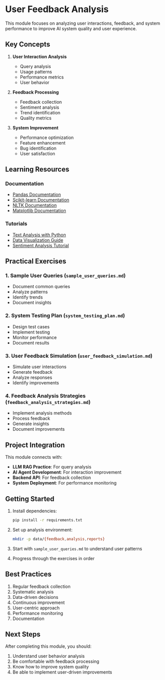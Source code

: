 # User Feedback Analysis

This module focuses on analyzing user interactions, feedback, and system performance to improve AI system quality and user experience.

## Key Concepts

1. **User Interaction Analysis**
   - Query analysis
   - Usage patterns
   - Performance metrics
   - User behavior

2. **Feedback Processing**
   - Feedback collection
   - Sentiment analysis
   - Trend identification
   - Quality metrics

3. **System Improvement**
   - Performance optimization
   - Feature enhancement
   - Bug identification
   - User satisfaction

## Learning Resources

### Documentation
- [Pandas Documentation](https://pandas.pydata.org/docs/)
- [Scikit-learn Documentation](https://scikit-learn.org/stable/)
- [NLTK Documentation](https://www.nltk.org/)
- [Matplotlib Documentation](https://matplotlib.org/)

### Tutorials
- [Text Analysis with Python](https://www.nltk.org/book/)
- [Data Visualization Guide](https://matplotlib.org/tutorials/index.html)
- [Sentiment Analysis Tutorial](https://www.nltk.org/howto/sentiment.html)

## Practical Exercises

### 1. Sample User Queries (`sample_user_queries.md`)
- Document common queries
- Analyze patterns
- Identify trends
- Document insights

### 2. System Testing Plan (`system_testing_plan.md`)
- Design test cases
- Implement testing
- Monitor performance
- Document results

### 3. User Feedback Simulation (`user_feedback_simulation.md`)
- Simulate user interactions
- Generate feedback
- Analyze responses
- Identify improvements

### 4. Feedback Analysis Strategies (`feedback_analysis_strategies.md`)
- Implement analysis methods
- Process feedback
- Generate insights
- Document improvements

## Project Integration

This module connects with:
- **LLM RAG Practice**: For query analysis
- **AI Agent Development**: For interaction improvement
- **Backend API**: For feedback collection
- **System Deployment**: For performance monitoring

## Getting Started

1. Install dependencies:
   ```bash
   pip install -r requirements.txt
   ```

2. Set up analysis environment:
   ```bash
   mkdir -p data/{feedback,analysis,reports}
   ```

3. Start with `sample_user_queries.md` to understand user patterns

4. Progress through the exercises in order

## Best Practices

1. Regular feedback collection
2. Systematic analysis
3. Data-driven decisions
4. Continuous improvement
5. User-centric approach
6. Performance monitoring
7. Documentation

## Next Steps

After completing this module, you should:
1. Understand user behavior analysis
2. Be comfortable with feedback processing
3. Know how to improve system quality
4. Be able to implement user-driven improvements 